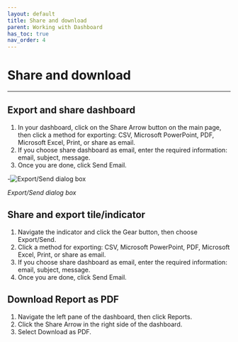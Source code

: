 ```yaml
---
layout: default
title: Share and download
parent: Working with Dashboard
has_toc: true
nav_order: 4
---
```


# Share and download

---


## Export and share dashboard
1. In your dashboard, click on the Share Arrow button on the main page, then click a method for exporting: CSV, Microsoft PowerPoint, PDF, Microsoft Excel, Print, or share as email.
2. If you choose share dashboard as email, enter the required information: email, subject, message.
3. Once you are done, click Send Email.


-![Export/Send dialog box]({{site.baseurl}}/assets/images/export-send-dashboard.png "Export/Send dialog box")

_Export/Send dialog box_

## Share and export tile/indicator
1. Navigate the indicator and click the Gear button, then choose Export/Send.
2. Click a method for exporting: CSV, Microsoft PowerPoint, PDF, Microsoft Excel, Print, or share as email.
3. If you choose share dashboard as email, enter the required information: email, subject, message.
4. Once you are done, click Send Email.

## Download Report as PDF
1. Navigate the left pane of the dashboard, then click Reports.
2. Click the Share Arrow in the right side of the dashboard.
3. Select Download as PDF.

